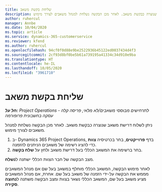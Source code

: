 ```yaml
---
title: שליחת בקשת משאב
description: ניתן לשלוח דרישת משאב שנוצרה כבקשת משאב. לאחר מכן הבקשה נשלחת למנהל משאבים לצורך מימוש.
author: ruhercul
manager: Annbe
ms.date: 10/04/2020
ms.topic: article
ms.service: dynamics-365-customerservice
ms.reviewer: kfend
ms.author: ruhercul
ms.openlocfilehash: 94cf0f0d88e9be2522936b45122ed0037434d4f3
ms.sourcegitcommit: 2cf93d8bf0be5b61a739195a41334c34d910e9ba
ms.translationtype: HT
ms.contentlocale: he-IL
ms.lasthandoff: 10/05/2020
ms.locfileid: "3961710"
---
```

# <a name="submit-a-resource-request"></a>שליחת בקשת משאב

_**חל על:** Project Operations לתרחישים מבוססי משאבים/לא מלאי, פריסה קלה - עסקה בחשבונית פרופורמה_

ניתן לשלוח דרישת משאב שנוצרה כבקשת משאב. לאחר מכן הבקשה נשלחת למנהל משאבים לצורך מימוש.

1. ב- Dynamics 365 Project Operations, בדף **פרוייקטים**, בחר בכרטיסיה **צוות** כדי להציג רשימה של משאבים הניתנים להזמנה. 
2. בחר ברשימה את המשאב הכללי בעל דרישת משאב ולחץ על **שלח בקשה**.

מצב הבקשה של חבר הצוות הכללי ישתנה ל**נשלח**.

לאחר מימוש הבקשה, המשאב הכללי מוחלף במשאב בעל שם אם מנהל המשאבים מממש את הבקשה על-ידי הזמנה של משאב בעל שם. אחרת, אם מנהל המשאבים מציע משאב בעל שם, המשאב הכללי נשאר בצוות ומצב הבקשה משתנה ל**נחוצה סקירה**.
